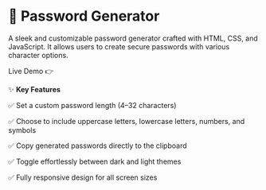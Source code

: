 # 🔐 Password Generator
A sleek and customizable password generator crafted with HTML, CSS, and JavaScript. It allows users to create secure passwords with various character options.

Live Demo
👉 

✨ **Key Features**

✅ Set a custom password length (4–32 characters)

✅ Choose to include uppercase letters, lowercase letters, numbers, and symbols

✅ Copy generated passwords directly to the clipboard

✅ Toggle effortlessly between dark and light themes

✅ Fully responsive design for all screen sizes
